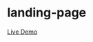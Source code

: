 # landing-page


<a href="https://kingdallas24.github.io/Landing-Page/" rel="nofollow">Live Demo</a>

